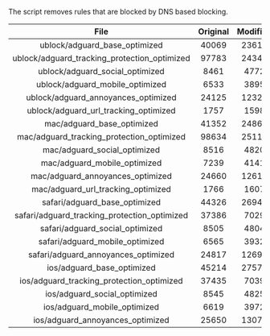 The script removes rules that are blocked by DNS based blocking.


| File | Original | Modified |
|:----:|:-----:|:-----:|
| ublock/adguard_base_optimized | 40069 | 23615 |
| ublock/adguard_tracking_protection_optimized | 97783 | 24340 |
| ublock/adguard_social_optimized | 8461 | 4772 |
| ublock/adguard_mobile_optimized | 6533 | 3895 |
| ublock/adguard_annoyances_optimized | 24125 | 12326 |
| ublock/adguard_url_tracking_optimized | 1757 | 1598 |
| mac/adguard_base_optimized | 41352 | 24864 |
| mac/adguard_tracking_protection_optimized | 98634 | 25118 |
| mac/adguard_social_optimized | 8516 | 4820 |
| mac/adguard_mobile_optimized | 7239 | 4141 |
| mac/adguard_annoyances_optimized | 24660 | 12612 |
| mac/adguard_url_tracking_optimized | 1766 | 1607 |
| safari/adguard_base_optimized | 44326 | 26949 |
| safari/adguard_tracking_protection_optimized | 37386 | 7029 |
| safari/adguard_social_optimized | 8505 | 4804 |
| safari/adguard_mobile_optimized | 6565 | 3932 |
| safari/adguard_annoyances_optimized | 24817 | 12692 |
| ios/adguard_base_optimized | 45214 | 27571 |
| ios/adguard_tracking_protection_optimized | 37435 | 7039 |
| ios/adguard_social_optimized | 8545 | 4825 |
| ios/adguard_mobile_optimized | 6619 | 3972 |
| ios/adguard_annoyances_optimized | 25650 | 13078 |